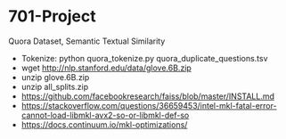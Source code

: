 # 701-Project
Quora Dataset, Semantic Textual Similarity

* Tokenize: python quora_tokenize.py quora_duplicate_questions.tsv
* wget http://nlp.stanford.edu/data/glove.6B.zip 
* unzip glove.6B.zip 
* unzip all_splits.zip
* https://github.com/facebookresearch/faiss/blob/master/INSTALL.md
* https://stackoverflow.com/questions/36659453/intel-mkl-fatal-error-cannot-load-libmkl-avx2-so-or-libmkl-def-so
* https://docs.continuum.io/mkl-optimizations/
